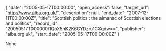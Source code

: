 {
  "date": "2005-05-17T00:00:00", 
  "open_access": false, 
  "target_url": "http://www.alba.org.uk/", 
  "description": null, 
  "end_date": "2007-12-11T00:00:00Z", 
  "title": "Scottish politics : the almanac of Scottish elections and politics", 
  "record_id": "20050517T000000/1QoX5hK2K6GYDzru1CXqdw==", 
  "publisher": "alba.org.uk", 
  "start_date": "2005-05-17T00:00:00Z"
}

None